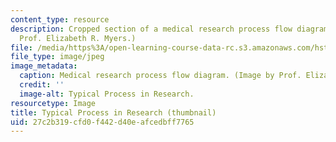 ```yaml
---
content_type: resource
description: Cropped section of a medical research process flow diagram. (Image by
  Prof. Elizabeth R. Myers.)
file: /media/https%3A/open-learning-course-data-rc.s3.amazonaws.com/hst-502-survival-skills-for-researchers-the-responsible-conduct-of-research-spring-2003/27c2b319cfd0f442d40eafcedbff7765_hst-502s03-th.jpg
file_type: image/jpeg
image_metadata:
  caption: Medical research process flow diagram. (Image by Prof. Elizabeth R. Myers.)
  credit: ''
  image-alt: Typical Process in Research.
resourcetype: Image
title: Typical Process in Research (thumbnail)
uid: 27c2b319-cfd0-f442-d40e-afcedbff7765
---
```

